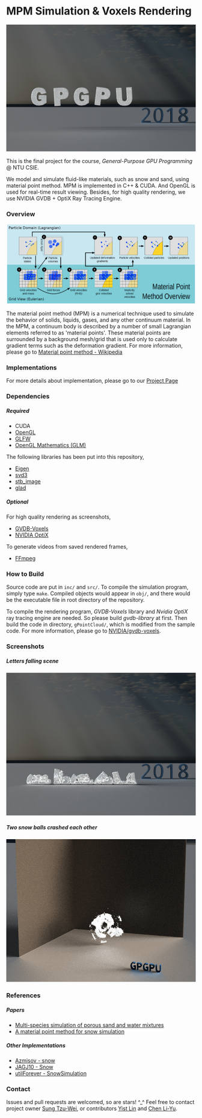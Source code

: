 # MPM Simulation & Voxels Rendering

![gpgpu free fall](images/gpgpu_free_fall_01250_1200x800.png)

This is the final project for the course, *General-Purpose GPU Programming* @ NTU CSIE.

We model and simulate fluid-like materials, such as snow and sand, using material point method. MPM is implemented in C++ & CUDA. And OpenGL is used for real-time result viewing. Besides, for high quality rendering, we use NVIDIA GVDB + OptiX Ray Tracing Engine.

### Overview

![Material point method overview](images/mpm_overview.png)

The material point method (MPM) is a numerical technique used to simulate the behavior of solids, liquids, gases, and any other continuum material. In the MPM, a continuum body is described by a number of small Lagrangian elements referred to as 'material points'. These material points are surrounded by a background mesh/grid that is used only to calculate gradient terms such as the deformation gradient. For more information, please go to [Material point method - Wikipedia](https://en.wikipedia.org/wiki/Material_point_method)

### Implementations

For more details about implementation, please go to our [Project Page](https://windqaq.github.io/MPM/)

### Dependencies

##### Required

- CUDA
- [OpenGL](https://learnopengl.com/)
- [GLFW](http://www.glfw.org/)
- [OpenGL Mathematics (GLM)](https://glm.g-truc.net/0.9.9/index.html)

The following libraries has been put into this repository,

- [Eigen](http://eigen.tuxfamily.org/index.php?title=Main_Page)
- [svd3](https://github.com/ericjang/svd3)
- [stb_image](https://github.com/nothings/stb)
- [glad](https://github.com/Dav1dde/glad)

##### Optional

For high quality rendering as screenshots,

- [GVDB-Voxels](https://github.com/NVIDIA/gvdb-voxels)
- [NVIDIA OptiX](https://developer.nvidia.com/optix)

To generate videos from saved rendered frames,

- [FFmpeg](https://www.ffmpeg.org)

### How to Build

Source code are put in `inc/` and `src/`. To compile the simulation program, simply type `make`. Compiled objects would appear in `obj/`, and there would be the executable file in root directory of the repository.

To compile the rendering program, *GVDB-Voxels* library and *Nvidia OptiX* ray tracing engine are needed. So please build *gvdb-library* at first. Then build the code in directory, `gPointCloud/`, which is modified from the sample code. For more information, please go to [NVIDIA/gvdb-voxels](https://github.com/NVIDIA/gvdb-voxels).

### Screenshots

##### Letters falling scene

![gpgpu free fall crashed completely](images/gpgpu_free_fall_04000_800x600.png)

##### Two snow balls crashed each other

![two snow balls crashed each other](images/two_snow_balls.png)

### References

##### Papers

- [Multi-species simulation of porous sand and water mixtures](https://www.math.ucla.edu/~jteran/papers/PGKFTJM17.pdf)
- [A material point method for snow simulation](https://www.math.ucla.edu/~jteran/papers/SSCTS13.pdf)

##### Other Implementations

- [Azmisov - snow](https://github.com/Azmisov/snow)
- [JAGJ10 - Snow](https://github.com/JAGJ10/Snow)
- [utilForever - SnowSimulation](https://github.com/utilForever/SnowSimulation)

### Contact

Issues and pull requests are welcomed, so are stars! ^_^ Feel free to contact project owner [Sung Tzu-Wei](mailto:windqaq@gmail.com), or contributors [Yist Lin](mailto:yishen992@gmail.com) and [Chen Li-Yu](mailto:jcly.rikiu@gmail.com).
